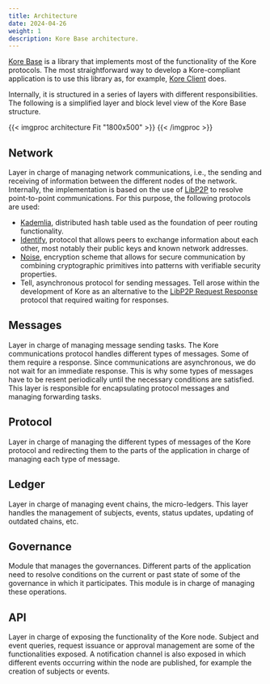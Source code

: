 ```yaml
---
title: Architecture
date: 2024-04-26
weight: 1
description: Kore Base architecture.
---
```


[Kore Base](https://github.com/kore-ledger/kore-base) is a library that implements most of the functionality of the Kore protocols. The most straightforward way to develop a Kore-compliant application is to use this library as, for example, [Kore Client](../../kore%20client/_index.md) does.

Internally, it is structured in a series of layers with different responsibilities. The following is a simplified layer and block level view of the Kore Base structure. 

{{< imgproc architecture Fit "1800x500" >}}
{{< /imgproc >}}

## Network
Layer in charge of managing network communications, i.e., the sending and receiving of information between the different nodes of the network. Internally, the implementation is based on the use of [LibP2P](https://docs.libp2p.io/) to resolve point-to-point communications. For this purpose, the following protocols are used:
- [Kademlia](https://docs.libp2p.io/concepts/fundamentals/protocols/#kad-dht), distributed hash table used as the foundation of peer routing functionality.
- [Identify](https://docs.libp2p.io/concepts/fundamentals/protocols/#identify), protocol that allows peers to exchange information about each other, most notably their public keys and known network addresses.
- [Noise](https://docs.libp2p.io/concepts/secure-comm/noise/), encryption scheme that allows for secure communication by combining cryptographic primitives into patterns with verifiable security properties.
- Tell, asynchronous protocol for sending messages. Tell arose within the development of Kore as an alternative to the [LibP2P Request Response](https://docs.rs/libp2p-request-response/latest/libp2p_request_response/) protocol that required waiting for responses.

## Messages
Layer in charge of managing message sending tasks. The Kore communications protocol handles different types of messages. Some of them require a response. Since communications are asynchronous, we do not wait for an immediate response. This is why some types of messages have to be resent periodically until the necessary conditions are satisfied. This layer is responsible for encapsulating protocol messages and managing forwarding tasks.

## Protocol
Layer in charge of managing the different types of messages of the Kore protocol and redirecting them to the parts of the application in charge of managing each type of message.

## Ledger
Layer in charge of managing event chains, the micro-ledgers. This layer handles the management of subjects, events, status updates, updating of outdated chains, etc. 

## Governance
Module that manages the governances. Different parts of the application need to resolve conditions on the current or past state of some of the governance in which it participates. This module is in charge of managing these operations.

## API
Layer in charge of exposing the functionality of the Kore node. Subject and event queries, request issuance or approval management are some of the functionalities exposed. A notification channel is also exposed in which different events occurring within the node are published, for example the creation of subjects or events.